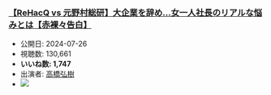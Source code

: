 ### [【ReHacQ vs 元野村総研】大企業を辞め...女一人社長のリアルな悩みとは【赤裸々告白】](https://www.youtube.com/watch?v=S-E4lDd2dp4)
-   公開日: 2024-07-26
-   視聴数: 130,661
-   **いいね数: 1,747**
-   出演者: [高橋弘樹](/rehacq_fan/people/高橋弘樹 "wikilink")
- [![](https://img.youtube.com/vi/S-E4lDd2dp4/hqdefault.jpg)](https://www.youtube.com/watch?v=S-E4lDd2dp4)
